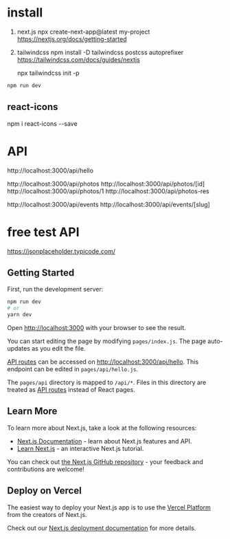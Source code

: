# install

1. next.js
   npx create-next-app@latest my-project
   https://nextjs.org/docs/getting-started

2. tailwindcss
   npm install -D tailwindcss postcss autoprefixer
   https://tailwindcss.com/docs/guides/nextjs

   npx tailwindcss init -p

```bash
npm run dev

```

## react-icons

npm i react-icons --save

# API

http://localhost:3000/api/hello

http://localhost:3000/api/photos
http://localhost:3000/api/photos/[id]
http://localhost:3000/api/photos/1
http://localhost:3000/api/photos-res

http://localhost:3000/api/events
http://localhost:3000/api/events/[slug]

# free test API

https://jsonplaceholder.typicode.com/

## Getting Started

First, run the development server:

```bash
npm run dev
# or
yarn dev
```

Open [http://localhost:3000](http://localhost:3000) with your browser to see the result.

You can start editing the page by modifying `pages/index.js`. The page auto-updates as you edit the file.

[API routes](https://nextjs.org/docs/api-routes/introduction) can be accessed on [http://localhost:3000/api/hello](http://localhost:3000/api/hello). This endpoint can be edited in `pages/api/hello.js`.

The `pages/api` directory is mapped to `/api/*`. Files in this directory are treated as [API routes](https://nextjs.org/docs/api-routes/introduction) instead of React pages.

## Learn More

To learn more about Next.js, take a look at the following resources:

- [Next.js Documentation](https://nextjs.org/docs) - learn about Next.js features and API.
- [Learn Next.js](https://nextjs.org/learn) - an interactive Next.js tutorial.

You can check out [the Next.js GitHub repository](https://github.com/vercel/next.js/) - your feedback and contributions are welcome!

## Deploy on Vercel

The easiest way to deploy your Next.js app is to use the [Vercel Platform](https://vercel.com/new?utm_medium=default-template&filter=next.js&utm_source=create-next-app&utm_campaign=create-next-app-readme) from the creators of Next.js.

Check out our [Next.js deployment documentation](https://nextjs.org/docs/deployment) for more details.
